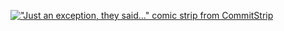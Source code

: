 [!["Just an exception, they said..." comic strip from CommitStrip](resources/commitstrip-exceptions.jpg)](http://bit.ly/2elF8zk)<!-- .element: class="seamless" -->
